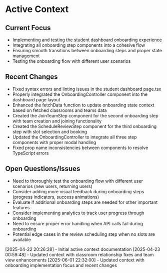 # Active Context

## Current Focus
- Implementing and testing the student dashboard onboarding experience
- Integrating all onboarding step components into a cohesive flow
- Ensuring smooth transitions between onboarding steps and proper state management
- Testing the onboarding flow with different user scenarios

## Recent Changes
- Fixed syntax errors and linting issues in the student dashboard page.tsx
- Properly integrated the OnboardingController component into the dashboard page layout
- Enhanced the fetchData function to update onboarding state context based on fetched classrooms and teams data
- Created the JoinTeamStep component for the second onboarding step with team creation and joining functionality
- Created the ScheduleReviewStep component for the third onboarding step with slot selection and booking
- Updated the OnboardingController to integrate all three step components with proper modal handling
- Fixed prop name inconsistencies between components to resolve TypeScript errors

## Open Questions/Issues
- Need to thoroughly test the onboarding flow with different user scenarios (new users, returning users)
- Consider adding more visual feedback during onboarding steps (progress indicators, success animations)
- Evaluate if additional onboarding steps are needed for other important features
- Consider implementing analytics to track user progress through onboarding
- Need to ensure proper error handling when API calls fail during onboarding
- Potential edge cases in the review scheduling step when no slots are available

[2025-04-22 20:26:28] - Initial active context documentation
[2025-04-23 00:59:48] - Updated context with classroom relationship fixes and team view enhancements
[2025-06-01 22:32:00] - Updated context with onboarding implementation focus and recent changes
